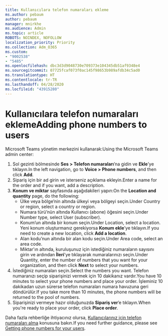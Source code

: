 ```yaml
---
title: Kullanıcılara telefon numaraları ekleme
ms.author: pebaum
author: pebaum
manager: mnirkhe
ms.audience: Admin
ms.topic: article
ROBOTS: NOINDEX, NOFOLLOW
localization_priority: Priority
ms.collection: Adm_O365
ms.custom:
- "9002538"
- "5485"
ms.openlocfilehash: dbc3d3d9048730e709373e104345db51af9348e4
ms.sourcegitcommit: 07725fcaf073f0ac145f98653b989afdb34c5ad0
ms.translationtype: HT
ms.contentlocale: tr-TR
ms.lasthandoff: 04/28/2020
ms.locfileid: "43915280"
---
```

# <a name="adding-phone-numbers-to-users"></a><span data-ttu-id="f4bc9-102">Kullanıcılara telefon numaraları ekleme</span><span class="sxs-lookup"><span data-stu-id="f4bc9-102">Adding phone numbers to users</span></span>

<span data-ttu-id="f4bc9-103">Microsoft Teams yönetim merkezini kullanarak:</span><span class="sxs-lookup"><span data-stu-id="f4bc9-103">Using the Microsoft Teams admin center:</span></span>

1. <span data-ttu-id="f4bc9-104">Sol gezinti bölmesinde **Ses > Telefon numaraları**’na gidin ve **Ekle**’ye tıklayın.</span><span class="sxs-lookup"><span data-stu-id="f4bc9-104">In the left navigation, go to **Voice > Phone numbers**, and then click **Add**.</span></span>
2. <span data-ttu-id="f4bc9-105">Sipariş için bir ad girin ve isterseniz açıklama ekleyin.</span><span class="sxs-lookup"><span data-stu-id="f4bc9-105">Enter a name for the order and if you want, add a description.</span></span>
3. <span data-ttu-id="f4bc9-106">**Konum ve miktar** sayfasında aşağıdakileri yapın:</span><span class="sxs-lookup"><span data-stu-id="f4bc9-106">On the **Location and quantity** page, do the following:</span></span>
    - <span data-ttu-id="f4bc9-107">Ülke veya bölge’nin altında ülkeyi veya bölgeyi seçin.</span><span class="sxs-lookup"><span data-stu-id="f4bc9-107">Under Country or region, select a country or region.</span></span>
    - <span data-ttu-id="f4bc9-108">Numara türü’nün altında Kullanıcı (abone) öğesini seçin.</span><span class="sxs-lookup"><span data-stu-id="f4bc9-108">Under Number type, select User (subscriber).</span></span>
    - <span data-ttu-id="f4bc9-109">Konum’un altında bir konum seçin.</span><span class="sxs-lookup"><span data-stu-id="f4bc9-109">Under Location, select a location.</span></span> <span data-ttu-id="f4bc9-110">Yeni konum oluşturmanız gerekiyorsa **Konum ekle**’ye tıklayın.</span><span class="sxs-lookup"><span data-stu-id="f4bc9-110">If you need to create a new location, click **Add a location**.</span></span>
    - <span data-ttu-id="f4bc9-111">Alan kodu’nun altında bir alan kodu seçin.</span><span class="sxs-lookup"><span data-stu-id="f4bc9-111">Under Area code, select an area code.</span></span>
    - <span data-ttu-id="f4bc9-112">Miktar'ın altında, kuruluşunuz için istediğiniz numaraların sayısını girin ve ardından **İleri**'ye tıklayarak numaralarınızı seçin.</span><span class="sxs-lookup"><span data-stu-id="f4bc9-112">Under Quantity, enter the number of numbers that you want for your organization, and then click **Next** to select your numbers.</span></span>
4. <span data-ttu-id="f4bc9-113">İstediğiniz numaraları seçin.</span><span class="sxs-lookup"><span data-stu-id="f4bc9-113">Select the numbers you want.</span></span> <span data-ttu-id="f4bc9-114">Telefon numaranızı seçip siparişinizi vermek için 10 dakikanız vardır.</span><span class="sxs-lookup"><span data-stu-id="f4bc9-114">You have 10 minutes to select your phone numbers and place your order.</span></span> <span data-ttu-id="f4bc9-115">İşleminiz 10 dakikadan uzun sürerse telefon numaraları numara havuzuna geri döndürülür.</span><span class="sxs-lookup"><span data-stu-id="f4bc9-115">If you take more than 10 minutes, the phone numbers will be returned to the pool of numbers.</span></span>
5. <span data-ttu-id="f4bc9-116">Siparişinizi vermeye hazır olduğunuzda **Sipariş ver**’e tıklayın.</span><span class="sxs-lookup"><span data-stu-id="f4bc9-116">When you're ready to place your order, click **Place order**.</span></span>

<span data-ttu-id="f4bc9-117">Daha fazla rehberliğe ihtiyacınız olursa, [Kullanıcılarınız için telefon numaraları alma](https://docs.microsoft.com/microsoftteams/getting-phone-numbers-for-your-users) konusuna bakın.</span><span class="sxs-lookup"><span data-stu-id="f4bc9-117">If you need further guidance, please see [Getting phone numbers for your users](https://docs.microsoft.com/microsoftteams/getting-phone-numbers-for-your-users).</span></span>
